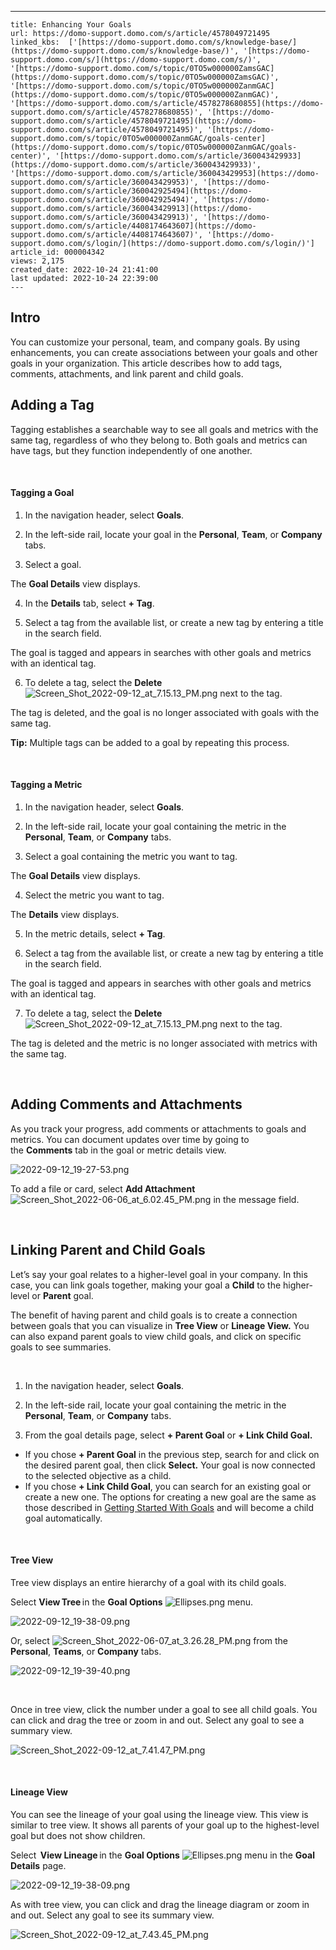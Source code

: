---
    title: Enhancing Your Goals
    url: https://domo-support.domo.com/s/article/4578049721495
    linked_kbs:  ['[https://domo-support.domo.com/s/knowledge-base/](https://domo-support.domo.com/s/knowledge-base/)', '[https://domo-support.domo.com/s/](https://domo-support.domo.com/s/)', '[https://domo-support.domo.com/s/topic/0TO5w000000ZamsGAC](https://domo-support.domo.com/s/topic/0TO5w000000ZamsGAC)', '[https://domo-support.domo.com/s/topic/0TO5w000000ZanmGAC](https://domo-support.domo.com/s/topic/0TO5w000000ZanmGAC)', '[https://domo-support.domo.com/s/article/4578278680855](https://domo-support.domo.com/s/article/4578278680855)', '[https://domo-support.domo.com/s/article/4578049721495](https://domo-support.domo.com/s/article/4578049721495)', '[https://domo-support.domo.com/s/topic/0TO5w000000ZanmGAC/goals-center](https://domo-support.domo.com/s/topic/0TO5w000000ZanmGAC/goals-center)', '[https://domo-support.domo.com/s/article/360043429933](https://domo-support.domo.com/s/article/360043429933)', '[https://domo-support.domo.com/s/article/360043429953](https://domo-support.domo.com/s/article/360043429953)', '[https://domo-support.domo.com/s/article/360042925494](https://domo-support.domo.com/s/article/360042925494)', '[https://domo-support.domo.com/s/article/360043429913](https://domo-support.domo.com/s/article/360043429913)', '[https://domo-support.domo.com/s/article/4408174643607](https://domo-support.domo.com/s/article/4408174643607)', '[https://domo-support.domo.com/s/login/](https://domo-support.domo.com/s/login/)']
    article_id: 000004342
    views: 2,175
    created_date: 2022-10-24 21:41:00
    last updated: 2022-10-24 22:39:00
    ---



Intro
-----


You can customize your personal, team, and company goals. By using enhancements, you can create associations between your goals and other goals in your organization. This article describes how to add tags, comments, attachments, and link parent and child goals. 


Adding a Tag
------------


Tagging establishes a searchable way to see all goals and metrics with the same tag, regardless of who they belong to. Both goals and metrics can have tags, but they function independently of one another. 


 


#### Tagging a Goal


1. In the navigation header, select **Goals**. 


2. In the left-side rail, locate your goal in the **Personal**, **Team**, or **Company** tabs. 


3. Select a goal. 


The **Goal Details** view displays. 


4. In the **Details** tab, select **+ Tag**. 


5. Select a tag from the available list, or create a new tag by entering a title in the search field. 


The goal is tagged and appears in searches with other goals and metrics with an identical tag. 


6. To delete a tag, select the **Delete** ![Screen_Shot_2022-09-12_at_7.15.13_PM.png](Screen_Shot_2022-09-12_at_7.15.13_PM.png) next to the tag.


The tag is deleted, and the goal is no longer associated with goals with the same tag. 







**Tip:** Multiple tags can be added to a goal by repeating this process. 



 


#### Tagging a Metric


1. In the navigation header, select **Goals**. 


2. In the left-side rail, locate your goal containing the metric in the **Personal**, **Team**, or **Company** tabs. 


3. Select a goal containing the metric you want to tag. 


The **Goal Details** view displays. 


4. Select the metric you want to tag.


The **Details** view displays.


5. In the metric details, select **+ Tag**.


6. Select a tag from the available list, or create a new tag by entering a title in the search field. 


The goal is tagged and appears in searches with other goals and metrics with an identical tag. 


7. To delete a tag, select the **Delete**![Screen_Shot_2022-09-12_at_7.15.13_PM.png](Screen_Shot_2022-09-12_at_7.15.13_PM.png) next to the tag.


The tag is deleted and the metric is no longer associated with metrics with the same tag. 


 


Adding Comments and Attachments
-------------------------------


As you track your progress, add comments or attachments to goals and metrics. You can document updates over time by going to the **Comments** tab in the goal or metric details view. 


![2022-09-12_19-27-53.png](2022-09-12_19-27-53.png)


To add a file or card, select **Add Attachment**  ![Screen_Shot_2022-06-06_at_6.02.45_PM.png](Screen_Shot_2022-06-06_at_6.02.45_PM.png) in the message field. 


 


Linking Parent and Child Goals
------------------------------


Let’s say your goal relates to a higher-level goal in your company. In this case, you can link goals together, making your goal a **Child** to the higher-level or **Parent** goal. 


The benefit of having parent and child goals is to create a connection between goals that you can visualize in **Tree View** or **Lineage View.** You can also expand parent goals to view child goals, and click on specific goals to see summaries. 


 


1. In the navigation header, select **Goals**. 


2. In the left-side rail, locate your goal containing the metric in the **Personal**, **Team**, or **Company** tabs. 


3. From the goal details page, select **+ Parent Goal** or **+ Link Child Goal.**


* If you chose **+ Parent Goal** in the previous step, search for and click on the desired parent goal, then click **Select.** Your goal is now connected to the selected objective as a child.
* If you chose **+ Link Child Goal**, you can search for an existing goal or create a new one. The options for creating a new goal are the same as those described in [Getting Started With Goals](/s/article/4578278680855) and will become a child goal automatically.


 


#### Tree View


Tree view displays an entire hierarchy of a goal with its child goals.


Select **View Tree** in the **Goal Options** ![Ellipses.png](Ellipses.png) menu. 


![2022-09-12_19-38-09.png](2022-09-12_19-38-09.png)


Or, select ![Screen_Shot_2022-06-07_at_3.26.28_PM.png](Screen_Shot_2022-06-07_at_3.26.28_PM.png) from the **Personal**, **Teams**, or **Company** tabs. 


![2022-09-12_19-39-40.png](2022-09-12_19-39-40.png)


 


Once in tree view, click the number under a goal to see all child goals. You can click and drag the tree or zoom in and out. Select any goal to see a summary view. 


![Screen_Shot_2022-09-12_at_7.41.47_PM.png](Screen_Shot_2022-09-12_at_7.41.47_PM.png)


 


#### Lineage View


You can see the lineage of your goal using the lineage view. This view is similar to tree view. It shows all parents of your goal up to the highest-level goal but does not show children.


Select  **View Lineage** in the **Goal Options** ![Ellipses.png](Ellipses.png) menu in the **Goal Details** page.


![2022-09-12_19-38-09.png](2022-09-12_19-38-09.png)


As with tree view, you can click and drag the lineage diagram or zoom in and out. Select any goal to see its summary view. 


![Screen_Shot_2022-09-12_at_7.43.45_PM.png](Screen_Shot_2022-09-12_at_7.43.45_PM.png)

